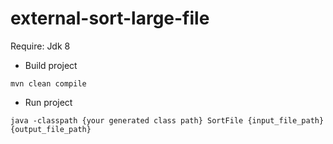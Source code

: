 # external-sort-large-file
Require: Jdk 8

- Build project

`mvn clean compile`

- Run project

`java -classpath {your generated class path} SortFile {input_file_path} {output_file_path}`
